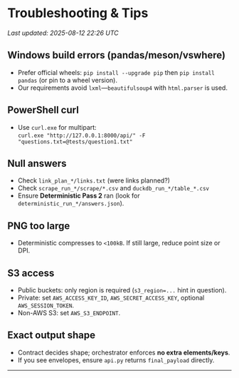 # Troubleshooting & Tips
*Last updated: 2025-08-12 22:26 UTC*

## Windows build errors (pandas/meson/vswhere)
- Prefer official wheels: `pip install --upgrade pip` then `pip install pandas` (or pin to a wheel version).  
- Our requirements avoid `lxml`—`beautifulsoup4` with `html.parser` is used.

## PowerShell curl
- Use `curl.exe` for multipart:  
  `curl.exe "http://127.0.0.1:8000/api/" -F "questions.txt=@tests/question1.txt"`

## Null answers
- Check `link_plan_*/links.txt` (were links planned?)  
- Check `scrape_run_*/scrape/*.csv` and `duckdb_run_*/table_*.csv`  
- Ensure **Deterministic Pass 2** ran (look for `deterministic_run_*/answers.json`).

## PNG too large
- Deterministic compresses to `<100kB`. If still large, reduce point size or DPI.

## S3 access
- Public buckets: only region is required (`s3_region=...` hint in question).
- Private: set `AWS_ACCESS_KEY_ID`, `AWS_SECRET_ACCESS_KEY`, optional `AWS_SESSION_TOKEN`.
- Non-AWS S3: set `AWS_S3_ENDPOINT`.

## Exact output shape
- Contract decides shape; orchestrator enforces **no extra elements/keys**.
- If you see envelopes, ensure `api.py` returns `final_payload` directly.

---
